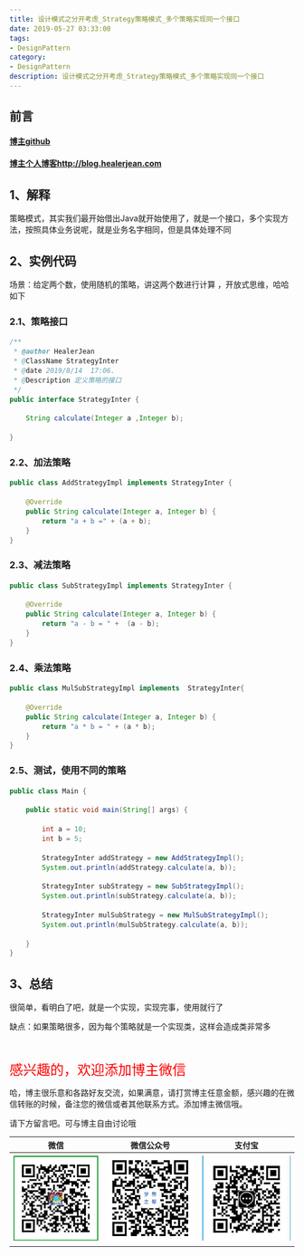 ```yaml
---
title: 设计模式之分开考虑_Strategy策略模式_多个策略实现同一个接口
date: 2019-05-27 03:33:00
tags: 
- DesignPattern
category: 
- DesignPattern
description: 设计模式之分开考虑_Strategy策略模式_多个策略实现同一个接口
---
```


<!-- 

https://raw.githubusercontent.com/HealerJean/HealerJean.github.io/master/blogImages/
　　首行缩进

<font  clalss="healerColor" color="red" size="5" >     </font>

<font  clalss="healerSize"  size="5" >     </font>
-->




## 前言

#### [博主github](https://github.com/HealerJean)
#### [博主个人博客http://blog.healerjean.com](http://HealerJean.github.io)    



## 1、解释

策略模式，其实我们最开始借出Java就开始使用了，就是一个接口，多个实现方法，按照具体业务说呢，就是业务名字相同，但是具体处理不同   



## 2、实例代码

场景：给定两个数，使用随机的策略，讲这两个数进行计算 ，开放式思维，哈哈  如下



### 2.1、策略接口

```java
/**
 * @author HealerJean
 * @ClassName StrategyInter
 * @date 2019/8/14  17:06.
 * @Description 定义策略的接口
 */
public interface StrategyInter {

    String calculate(Integer a ,Integer b);

}
```



### 2.2、加法策略

```java
public class AddStrategyImpl implements StrategyInter {

    @Override
    public String calculate(Integer a, Integer b) {
        return "a + b =" + (a + b);
    }
}
```

### 2.3、减法策略

```java
public class SubStrategyImpl implements StrategyInter {

    @Override
    public String calculate(Integer a, Integer b) {
        return "a - b = " +  (a - b);
    }
}
```



### 2.4、乘法策略

```java
public class MulSubStrategyImpl implements  StrategyInter{

    @Override
    public String calculate(Integer a, Integer b) {
        return "a * b = " + (a * b);
    }
}

```



### 2.5、测试，使用不同的策略

```java
public class Main {

    public static void main(String[] args) {

        int a = 10;
        int b = 5;

        StrategyInter addStrategy = new AddStrategyImpl();
        System.out.println(addStrategy.calculate(a, b));

        StrategyInter subStrategy = new SubStrategyImpl();
        System.out.println(subStrategy.calculate(a, b));

        StrategyInter mulSubStrategy = new MulSubStrategyImpl();
        System.out.println(mulSubStrategy.calculate(a, b));

    }
}
```



## 3、总结

 很简单，看明白了吧，就是一个实现，实现完事，使用就行了   



缺点：如果策略很多，因为每个策略就是一个实现类，这样会造成类非常多





<br/>
<br/>

<font  color="red" size="5" >     
感兴趣的，欢迎添加博主微信
 </font>

<br/>



哈，博主很乐意和各路好友交流，如果满意，请打赏博主任意金额，感兴趣的在微信转账的时候，备注您的微信或者其他联系方式。添加博主微信哦。    

请下方留言吧。可与博主自由讨论哦

|微信 | 微信公众号|支付宝|
|:-------:|:-------:|:------:|
| ![微信](https://raw.githubusercontent.com/HealerJean/HealerJean.github.io/master/assets/img/tctip/weixin.jpg)|![微信公众号](https://raw.githubusercontent.com/HealerJean/HealerJean.github.io/master/assets/img/my/qrcode_for_gh_a23c07a2da9e_258.jpg)|![支付宝](https://raw.githubusercontent.com/HealerJean/HealerJean.github.io/master/assets/img/tctip/alpay.jpg) |



<!-- Gitalk 评论 start  -->

<link rel="stylesheet" href="https://unpkg.com/gitalk/dist/gitalk.css">

<script src="https://unpkg.com/gitalk@latest/dist/gitalk.min.js"></script> 
<div id="gitalk-container"></div>    
 <script type="text/javascript">
    var gitalk = new Gitalk({
		clientID: `1d164cd85549874d0e3a`,
		clientSecret: `527c3d223d1e6608953e835b547061037d140355`,
		repo: `HealerJean.github.io`,
		owner: 'HealerJean',
		admin: ['HealerJean'],
		id: '60Wdt28U9PoLSuMD',
    });
    gitalk.render('gitalk-container');
</script> 


<!-- Gitalk end -->

